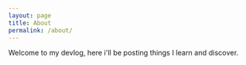 ```yaml
---
layout: page
title: About
permalink: /about/
---
```


Welcome to my devlog, here i'll be posting things I learn and discover.

